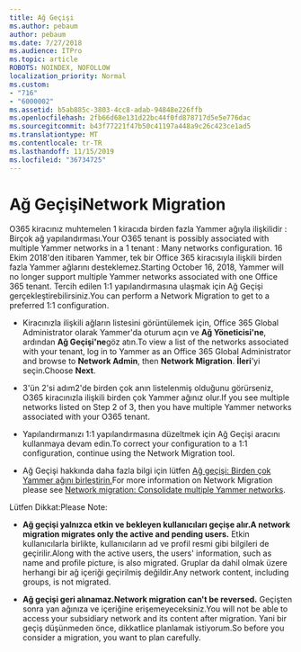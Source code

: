 ```yaml
---
title: Ağ Geçişi
ms.author: pebaum
author: pebaum
ms.date: 7/27/2018
ms.audience: ITPro
ms.topic: article
ROBOTS: NOINDEX, NOFOLLOW
localization_priority: Normal
ms.custom:
- "716"
- "6000002"
ms.assetid: b5ab885c-3803-4cc8-adab-94848e226ffb
ms.openlocfilehash: 2fb66d68e131d22bc44f0fd878717d5e5e776dac
ms.sourcegitcommit: b43f77221f47b50c41197a448a9c26c423ce1ad5
ms.translationtype: MT
ms.contentlocale: tr-TR
ms.lasthandoff: 11/15/2019
ms.locfileid: "36734725"
---
```

# <a name="network-migration"></a><span data-ttu-id="965d0-102">Ağ Geçişi</span><span class="sxs-lookup"><span data-stu-id="965d0-102">Network Migration</span></span>

<span data-ttu-id="965d0-103">O365 kiracınız muhtemelen 1 kiracıda birden fazla Yammer ağıyla ilişkilidir : Birçok ağ yapılandırması.</span><span class="sxs-lookup"><span data-stu-id="965d0-103">Your O365 tenant is possibly associated with multiple Yammer networks in a 1 tenant : Many networks configuration.</span></span> <span data-ttu-id="965d0-104">16 Ekim 2018'den itibaren Yammer, tek bir Office 365 kiracısıyla ilişkili birden fazla Yammer ağlarını desteklemez.</span><span class="sxs-lookup"><span data-stu-id="965d0-104">Starting October 16, 2018, Yammer will no longer support multiple Yammer networks associated with one Office 365 tenant.</span></span> <span data-ttu-id="965d0-105">Tercih edilen 1:1 yapılandırmasına ulaşmak için Ağ Geçişi gerçekleştirebilirsiniz.</span><span class="sxs-lookup"><span data-stu-id="965d0-105">You can perform a Network Migration to get to a preferred 1:1 configuration.</span></span>
  
- <span data-ttu-id="965d0-106">Kiracınızla ilişkili ağların listesini görüntülemek için, Office 365 Global Administrator olarak Yammer'da oturum açın ve **Ağ Yöneticisi'ne**, ardından **Ağ Geçişi'ne**göz atın.</span><span class="sxs-lookup"><span data-stu-id="965d0-106">To view a list of the networks associated with your tenant, log in to Yammer as an Office 365 Global Administrator and browse to **Network Admin**, then **Network Migration**.</span></span> <span data-ttu-id="965d0-107">**İleri**'yi seçin.</span><span class="sxs-lookup"><span data-stu-id="965d0-107">Choose **Next**.</span></span>

- <span data-ttu-id="965d0-108">3'ün 2'si adım2'de birden çok anın listelenmiş olduğunu görürseniz, O365 kiracınızla ilişkili birden çok Yammer ağınız olur.</span><span class="sxs-lookup"><span data-stu-id="965d0-108">If you see multiple networks listed on Step 2 of 3, then you have multiple Yammer networks associated with your O365 tenant.</span></span>

- <span data-ttu-id="965d0-109">Yapılandırmanızı 1:1 yapılandırmasına düzeltmek için Ağ Geçişi aracını kullanmaya devam edin.</span><span class="sxs-lookup"><span data-stu-id="965d0-109">To correct your configuration to a 1:1 configuration, continue using the Network Migration tool.</span></span>

- <span data-ttu-id="965d0-110">Ağ Geçişi hakkında daha fazla bilgi için lütfen [Ağ geçişi: Birden çok Yammer ağını birleştirin.](https://docs.microsoft.com/yammer/configure-your-yammer-network/consolidate-multiple-yammer-networks)</span><span class="sxs-lookup"><span data-stu-id="965d0-110">For more information on Network Migration please see [Network migration: Consolidate multiple Yammer networks](https://docs.microsoft.com/yammer/configure-your-yammer-network/consolidate-multiple-yammer-networks).</span></span>

<span data-ttu-id="965d0-111">Lütfen Dikkat:</span><span class="sxs-lookup"><span data-stu-id="965d0-111">Please Note:</span></span>
  
- <span data-ttu-id="965d0-112">**Ağ geçişi yalnızca etkin ve bekleyen kullanıcıları geçişe alır.**</span><span class="sxs-lookup"><span data-stu-id="965d0-112">**A network migration migrates only the active and pending users.**</span></span> <span data-ttu-id="965d0-113">Etkin kullanıcılarla birlikte, kullanıcıların ad ve profil resmi gibi bilgileri de geçirilir.</span><span class="sxs-lookup"><span data-stu-id="965d0-113">Along with the active users, the users' information, such as name and profile picture, is also migrated.</span></span> <span data-ttu-id="965d0-114">Gruplar da dahil olmak üzere herhangi bir ağ içeriği geçirilmiş değildir.</span><span class="sxs-lookup"><span data-stu-id="965d0-114">Any network content, including groups, is not migrated.</span></span>

- <span data-ttu-id="965d0-115">**Ağ geçişi geri alınamaz.**</span><span class="sxs-lookup"><span data-stu-id="965d0-115">**Network migration can't be reversed.**</span></span> <span data-ttu-id="965d0-116">Geçişten sonra yan ağınıza ve içeriğine erişemeyeceksiniz.</span><span class="sxs-lookup"><span data-stu-id="965d0-116">You will not be able to access your subsidiary network and its content after migration.</span></span> <span data-ttu-id="965d0-117">Yani bir geçiş düşünmeden önce, dikkatlice planlamak istiyorum.</span><span class="sxs-lookup"><span data-stu-id="965d0-117">So before you consider a migration, you want to plan carefully.</span></span>
